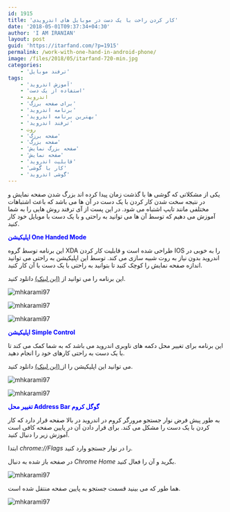 ```yaml
---
id: 1915
title: 'کار کردن راحت با یک دست در موبایل های اندرویدی'
date: '2018-05-01T09:37:34+04:30'
author: 'I AM IRANIAN'
layout: post
guid: 'https://itarfand.com/?p=1915'
permalink: /work-with-one-hand-in-android-phone/
image: /files/2018/05/itarfand-720-min.jpg
categories:
    - 'ترفند موبایل'
tags:
    - 'آموزش اندروید'
    - 'استفاده از یک دست'
    - اندروید
    - 'برای صفحه برزگ'
    - 'برنامه اندروید'
    - 'بهترین برنامه اندروید'
    - 'ترفند اندروید'
    - روت
    - 'صفحه برزگ'
    - 'صفحه بزرگ'
    - 'صفحه بزرگ نمایش'
    - 'صفحه نمایش'
    - 'قابلیت اندروید'
    - 'کار با گوشی'
    - 'گوشی اندروید'
---
```


یکی از مشکلاتی که گوشی ها با گذشت زمان پیدا کرده اند بزرگ شدن صفحه نمایش و در نتیجه سخت شدن کار کردن با یک دست در آن ها می باشد که باعث اشتباهات مختلفی مانند تایپ اشتباه می شود. در این پست از آی ترفند روش هایی را به شما آموزش می دهیم که توسط آن ها می توانید به راحتی و با یک دست با موبایل خود کار کنید.

<span style="color: #0000ff;">**اپلیکیشن One Handed Mode**</span>

این برنامه توسط گروه XDA طراحی شده است و قابلیت کار کردن IOS را به خوبی در اندروید بدون نیاز به روت شبیه سازی می کند. توسط این اپلیکیشن به راحتی می توانید اندازه صفحه نمایش را کوچک کنید تا بتوانید به راحتی با یک دست با آن کار کنید.

این برنامه را می توانید از [(این لینک)](https://play.google.com/store/apps/details?id=com.xda.onehandedmode) دانلود کنید.

![mhkarami97](/files/2018/05/itarfand-719-min.jpg)

![mhkarami97](/files/2018/05/itarfand-718-min.jpg)

![mhkarami97](/files/2018/05/itarfand-717-min.jpg)

<span style="color: #0000ff;">**اپلیکیشن Simple Control**</span>

این برنامه برای تغییر محل دکمه های ناوبری اندروید می باشد که به شما کمک می کند تا با یک دست به راحتی کارهای خود را انجام دهید.

می توانید این اپلیکیشن را از[ (این لینک)](https://play.google.com/store/apps/details?id=ace.jun.simplecontrol) دانلود کنید.

![mhkarami97](/files/2018/05/itarfand-715-min.jpg)

![mhkarami97](/files/2018/05/itarfand-716-min.jpg)

<span style="color: #0000ff;">**تغییر محل Address Bar گوگل کروم**</span>

به طور پیش فرض نوار جستجو مرورگر کروم در اندروید در بالا صفحه قرار دارد که کار کردن با یک دست را مشکل می کند. برای قرار دادن آن در پایین صفحه کافی است آموزش زیر را دنبال کنید.

ابتدا *chrome://Flags* را در نوار جستجو وارد کنید.

در صفحه باز شده به دنبال *Chrome Home* بگرید و آن را فعال کنید.

![mhkarami97](/files/2018/05/itarfand-713-min.jpg)

هما طور که می بینید قسمت جستجو به پایین صفحه منتقل شده است.

![mhkarami97](/files/2018/05/itarfand-714-min.jpg)